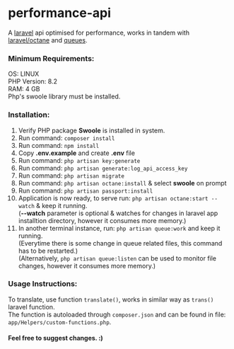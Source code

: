 # performance-api
A <a href="https://laravel.com/docs/10.x" target="_blank">laravel</a> api optimised for performance, works in tandem with <a href="https://laravel.com/docs/10.x/octane#main-content" target="_blank">laravel/octane</a> and <a href="https://laravel.com/docs/10.x/queues#main-content" target="_blank">queues</a>.

<h3>Minimum Requirements:</h3>
OS: LINUX<br>
PHP Version: 8.2<br>
RAM: 4 GB<br>
Php's swoole library must be installed.<br>

<h3>Installation:</h3>
<ol>
<li>Verify PHP package <strong>Swoole</strong> is installed in system.</li>
<li>Run command: <code>composer install</code></li>
<li>Run command: <code>npm install</code></li>
<li>Copy <strong>.env.example</strong> and create <strong>.env</strong> file
<li>Run command: <code>php artisan key:generate</code></li>
<li>Run command: <code>php artisan generate:log_api_access_key</code></li>
<li>Run command: <code>php artisan migrate</code></li>
<li>Run command: <code>php artisan octane:install</code> & select <strong>swoole</strong> on prompt</li>
<li>Run command: <code>php artisan passport:install</code></li>
<li>
Application is now ready, to serve run: <code>php artisan octane:start --watch</code> & keep it running.<br>
(<strong>--watch</strong> parameter is optional & watches for changes in laravel app installtion directory, however it consumes more memory.)
</li>
<li>
In another terminal instance, run: <code>php artisan queue:work</code> and keep it running.<br>
(Everytime there is some change in queue related files, this command has to be restarted.)<br>
(Alternatively, <code>php artisan queue:listen</code> can be used to monitor file changes, however it consumes more memory.)
</li>
</ol>

<h3>Usage Instructions:</h3>
<p>
To translate, use function <code>translate()</code>, works in similar way as <code>trans()</code> laravel function.<br>
The function is autoloaded through <code>composer.json</code> and can be found in file: <code>app/Helpers/custom-functions.php</code>.
</p>

<h4>Feel free to suggest changes. :)</h4>